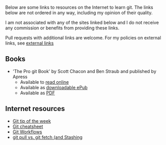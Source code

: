 Below are some links to resources on the Internet to learn git.
The links below are not ordered in any way, including my opinion of their quality.

I am not associated with any of the sites linked below and I do not receive any commission or benefits from providing these links.

Pull requests with additional links are welcome. For my policies on external links, see [external links](/docs/external_links.md)

## Books
- 'The Pro git Book' by Scott Chacon and Ben Straub and published by Apress
    - Available to [read online](https://git-scm.com/book/en/v2)
    - Available as [downloadable ePub](https://github.com/progit/progit2/releases/download/2.1.87/progit.epub)
    - Available as [PDF](https://github.com/progit/progit2/releases/download/2.1.87/progit.pdf)

## Internet resources
- [Git tip of the week](http://alblue.bandlem.com/Tag/git/)
- [Git cheatsheet](http://ndpsoftware.com/git-cheatsheet.html#loc=index;)
- [Git Workflows](https://documentup.com/skwp/git-workflows-book)
- [git pull vs. git fetch (and Stashing](https://codeahoy.com/2016/04/18/10-git-pull-vs-git-fetch-(and-stashing)/)
